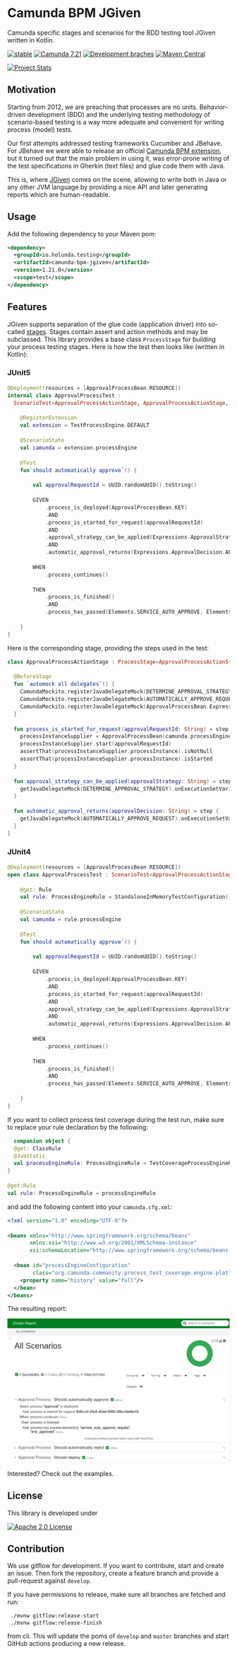 # Camunda BPM JGiven
Camunda specific stages and scenarios for the BDD testing tool JGiven written in Kotlin.

[![stable](https://img.shields.io/badge/lifecycle-STABLE-green.svg)](https://github.com/holisticon#open-source-lifecycle)
[![Camunda 7.21](https://img.shields.io/badge/Camunda%20Version-7.21-orange.svg)]([https://github.com/holisticon#open-source-lifecycle](https://docs.camunda.org/manual/7.21/))
[![Development braches](https://github.com/holunda-io/camunda-bpm-jgiven/workflows/Development%20braches/badge.svg)](https://github.com/holunda-io/camunda-bpm-jgiven/workflows) 
[![Maven Central](https://maven-badges.herokuapp.com/maven-central/io.holunda.testing/camunda-bpm-jgiven/badge.svg)](https://maven-badges.herokuapp.com/maven-central/io.holunda.testing/camunda-bpm-jgiven)

[![Project Stats](https://www.openhub.net/p/camunda-bpm-jgiven/widgets/project_thin_badge.gif)](https://www.openhub.net/p/camunda-bpm-jgiven)

## Motivation

Starting from 2012, we are preaching that processes are no units. Behavior-driven development (BDD) and the
underlying testing methodology of scenario-based testing is a way more adequate and convenient for writing
process (model) tests. 

Our first attempts addressed testing frameworks Cucumber and JBehave. For JBehave we were able to release
an official [Camunda BPM extension](https://github.com/camunda/camunda-bpm-jbehave), but it turned out that the main problem
in using it, was error-prone writing of the test specifications in Gherkin (text files) and glue code them with Java.

This is, where [JGiven](http://jgiven.org/) comes on the scene, allowing to write both in Java or any other JVM language
by providing a nice API and later generating reports which are human-readable.

## Usage

Add the following dependency to your Maven pom:

```xml
<dependency>
  <groupId>io.holunda.testing</groupId>
  <artifactId>camunda-bpm-jgiven</artifactId>
  <version>1.21.0</version>
  <scope>test</scope>
</dependency>
```
## Features

JGiven supports separation of the glue code (application driver) into so-called [stages](http://jgiven.org/userguide/#_stages_and_state_sharing).
Stages contain assert and action methods and may be subclassed. This library provides a base class
`ProcessStage` for building your process testing stages. Here is how the test then looks like
(written in Kotlin):

### JUnit5

```kotlin
@Deployment(resources = [ApprovalProcessBean.RESOURCE])
internal class ApprovalProcessTest :
  ScenarioTest<ApprovalProcessActionStage, ApprovalProcessActionStage, ApprovalProcessThenStage>() {

    @RegisterExtension
    val extension = TestProcessEngine.DEFAULT

    @ScenarioState
    val camunda = extension.processEngine

    @Test
    fun`should automatically approve`() {

        val approvalRequestId = UUID.randomUUID().toString()

        GIVEN
            .process_is_deployed(ApprovalProcessBean.KEY)
            .AND
            .process_is_started_for_request(approvalRequestId)
            .AND
            .approval_strategy_can_be_applied(Expressions.ApprovalStrategy.AUTOMATIC)
            .AND
            .automatic_approval_returns(Expressions.ApprovalDecision.APPROVE)

        WHEN
            .process_continues()

        THEN
            .process_is_finished()
            .AND
            .process_has_passed(Elements.SERVICE_AUTO_APPROVE, Elements.END_APPROVED)

    }
}
```

Here is the corresponding stage, providing the steps used in the test:

```kotlin
class ApprovalProcessActionStage : ProcessStage<ApprovalProcessActionStage, ApprovalProcessBean>() {

  @BeforeStage
  fun `automock all delegates`() {
    CamundaMockito.registerJavaDelegateMock(DETERMINE_APPROVAL_STRATEGY)
    CamundaMockito.registerJavaDelegateMock(AUTOMATICALLY_APPROVE_REQUEST)
    CamundaMockito.registerJavaDelegateMock(ApprovalProcessBean.Expressions.LOAD_APPROVAL_REQUEST)
  }

  fun process_is_started_for_request(approvalRequestId: String) = step {
    processInstanceSupplier = ApprovalProcessBean(camunda.processEngine)
    processInstanceSupplier.start(approvalRequestId)
    assertThat(processInstanceSupplier.processInstance).isNotNull
    assertThat(processInstanceSupplier.processInstance).isStarted
  }

  fun approval_strategy_can_be_applied(approvalStrategy: String) = step {
    getJavaDelegateMock(DETERMINE_APPROVAL_STRATEGY).onExecutionSetVariables(Variables.putValue(APPROVAL_STRATEGY, approvalStrategy))
  }

  fun automatic_approval_returns(approvalDecision: String) = step {
    getJavaDelegateMock(AUTOMATICALLY_APPROVE_REQUEST).onExecutionSetVariables(Variables.putValue(APPROVAL_DECISION, approvalDecision))
  }
}
```

### JUnit4

```kotlin
@Deployment(resources = [ApprovalProcessBean.RESOURCE])
open class ApprovalProcessTest : ScenarioTest<ApprovalProcessActionStage, ApprovalProcessActionStage, ApprovalProcessThenStage>() {

    @get: Rule 
    val rule: ProcessEngineRule = StandaloneInMemoryTestConfiguration().rule()

    @ScenarioState
    val camunda = rule.processEngine

    @Test
    fun`should automatically approve`() {

        val approvalRequestId = UUID.randomUUID().toString()

        GIVEN
            .process_is_deployed(ApprovalProcessBean.KEY)
            .AND
            .process_is_started_for_request(approvalRequestId)
            .AND
            .approval_strategy_can_be_applied(Expressions.ApprovalStrategy.AUTOMATIC)
            .AND
            .automatic_approval_returns(Expressions.ApprovalDecision.APPROVE)

        WHEN
            .process_continues()

        THEN
            .process_is_finished()
            .AND
            .process_has_passed(Elements.SERVICE_AUTO_APPROVE, Elements.END_APPROVED)

    }
}
```

If you want to collect process test coverage during the test run, make sure to replace your rule declaration by the following: 

```kotlin
  companion object {
  @get: ClassRule
  @JvmStatic
  val processEngineRule: ProcessEngineRule = TestCoverageProcessEngineRuleBuilder.create().build()
}

@get:Rule
val rule: ProcessEngineRule = processEngineRule

```

and add the following content into your `camunda.cfg.xml`:

```xml
<?xml version="1.0" encoding="UTF-8"?>

<beans xmlns="http://www.springframework.org/schema/beans"
       xmlns:xsi="http://www.w3.org/2001/XMLSchema-instance"
       xsi:schemaLocation="http://www.springframework.org/schema/beans   http://www.springframework.org/schema/beans/spring-beans.xsd">

  <bean id="processEngineConfiguration"
        class="org.camunda.community.process_test_coverage.engine.platform7.ProcessCoverageInMemProcessEngineConfiguration">
    <property name="history" value="full"/>
  </bean>
</beans>
```


The resulting report:

![JGiven Process Report](docs/report.png)


Interested? Check out the examples.

## License

This library is developed under

[![Apache 2.0 License](https://img.shields.io/badge/License-Apache%202.0-blue.svg)](/LICENSE)


## Contribution

We use gitflow for development. If you want to contribute, start and create
an issue. Then fork the repository, create a feature branch and provide a 
pull-request against `develop`.

If you have permissions to release, make sure all branches are fetched and run: 

     ./mvnw gitflow:release-start 
     ./mvnw gitflow:release-finish
     
from cli. This will update the poms of `develop` and `master` branches 
and start GitHub actions producing a new release.

